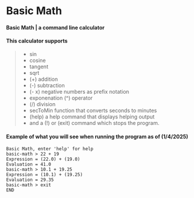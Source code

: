 # Basic Math

#### Basic Math | a command line calculator
 
#### This calculator supports
>  - sin 
>  - cosine 
>  - tangent 
> - sqrt 
>  - (+) addition
>  - (-) subtraction
>  - (- x) negative numbers as prefix notation
>  -  exponenation (^) operator
>  - (/) division 
>  - secToMin function that converts seconds to minutes
>  - (help) a help command that displays helping output
>  - and a (!) or (exit) command which stops the program.
#### Example of what you will see when running the program as of (1/4/2025)
   ```text 
Basic Math, enter 'help' for help
basic-math > 22 + 19
Expression = (22.0) + (19.0)
Evaluation = 41.0
basic-math > 10.1 + 19.25
Expression = (10.1) + (19.25)
Evaluation = 29.35
basic-math > exit
END
   ```
